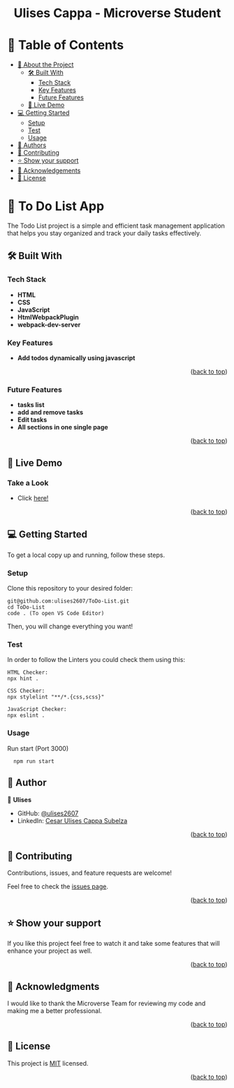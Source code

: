 <a name="readme-top"></a>

<div align="center">
  <br/>
  <h1><b> Ulises Cappa - Microverse Student</b></h3>
</div>

<!-- TABLE OF CONTENTS -->

# 📗 Table of Contents

- [📖 About the Project](#about-project)
  - [🛠 Built With](#built-with)
    - [Tech Stack](#tech-stack)
    - [Key Features](#key-features)
    - [Future Features](#future-features)
  - [🚀 Live Demo](#live-demo)
- [💻 Getting Started](#getting-started)
  - [Setup](#setup)
  - [Test](#test)
  - [Usage](#usage)
- [👥 Authors](#authors)
- [🤝 Contributing](#contributing)
- [⭐️ Show your support](#support)
- [🙏 Acknowledgements](#acknowledgements)
- [📝 License](#license)

<!-- PROJECT DESCRIPTION -->

# 📖 To Do List App <a name="about-project"></a>

The Todo List project is a simple and efficient task management application that helps you stay organized and track your daily tasks effectively.


## 🛠 Built With <a name="built-with"></a>

### Tech Stack <a name="tech-stack"></a>

- **HTML**
- **CSS**
- **JavaScript**
- **HtmlWebpackPlugin** 
- **webpack-dev-server** 

<!-- Features -->

### Key Features <a name="key-features"></a>

- **Add todos dynamically using javascript**

<p align="right">(<a href="#readme-top">back to top</a>)</p>

### Future Features <a name="future-features"></a>

- **tasks list**
- **add and remove tasks**
- **Edit tasks**
- **All sections in one single page**

<p align="right">(<a href="#readme-top">back to top</a>)</p>

## 🚀 Live Demo <a name="live-demo"></a>


### Take a Look

- Click [here!](https://ulises2607.github.io/ToDo-List/dist/)

<p align="right">(<a href="#readme-top">back to top</a>)</p>

## 💻 Getting Started <a name="getting-started"></a>

To get a local copy up and running, follow these steps.

### Setup

Clone this repository to your desired folder:

```
git@github.com:ulises2607/ToDo-List.git
cd ToDo-List
code . (To open VS Code Editor)
```

Then, you will change everything you want!

### Test

In order to follow the Linters you could check them using this:

```
HTML Checker:
npx hint .

CSS Checker:
npx stylelint "**/*.{css,scss}"

JavaScript Checker:
npx eslint .
```

### Usage

Run start (Port 3000)

```
  npm run start
```



## 👥 Author <a name="authors"></a>


👤 **Ulises**
- GitHub: [@ulises2607](https://github.com/ulises2607)
- LinkedIn: [Cesar Ulises Cappa Subelza](https://www.linkedin.com/in/cesar-ulises-cappa-subelza/)

<p align="right">(<a href="#readme-top">back to top</a>)</p>

## 🤝 Contributing <a name="contributing"></a>

Contributions, issues, and feature requests are welcome!

Feel free to check the [issues page](https://github.com/ulises2607/ToDo-List/issues).

<p align="right">(<a href="#readme-top">back to top</a>)</p>

## ⭐️ Show your support <a name="support"></a>

If you like this project feel free to watch it and take some features that will enhance your project
as well.

<p align="right">(<a href="#readme-top">back to top</a>)</p>

## 🙏 Acknowledgments <a name="acknowledgements"></a>

I would like to thank the Microverse Team for reviewing my code and making me a better
professional.

<p align="right">(<a href="#readme-top">back to top</a>)</p>

## 📝 License <a name="license"></a>

This project is [MIT](https://github.com/ulises2607/ToDo-List/blob/main/LICENSE) licensed.

<p align="right">(<a href="#readme-top">back to top</a>)</p>